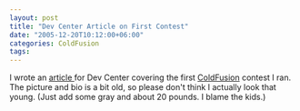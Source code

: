 ```yaml
---
layout: post
title: "Dev Center Article on First Contest"
date: "2005-12-20T10:12:00+06:00"
categories: ColdFusion 
tags: 
---
```


I wrote an <a href="http://www.macromedia.com/devnet/coldfusion/articles/coding_contest.html">article </a> for Dev Center covering the first <a href="http://ray.camdenfamily.com/index.cfm/2005/9/20/Contest-Shall-We-Play-a-Game">ColdFusion</a> contest I ran. The picture and bio is a bit old, so please don't think I actually look that young. (Just add some gray and about 20 pounds. I blame the kids.)